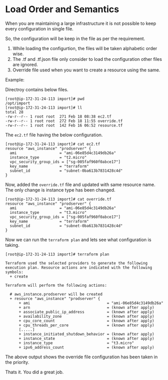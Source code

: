 # Load Order and Semantics

When you are maintaining a large infrastructure it is not possible to keep every configuration in single file.

So, the configuration will be keep in the file as per the requirement.

1) While loading the configurtion, the files will be taken alphabetic order wise.
2) The .tf and .tf.json file only consider to load the configuration other files are ignored.
3) Override file used when you want to create a resource using the same. 


Example:

Directroy contains below files.
```
[root@ip-172-31-24-113 import]# pwd
/opt/import
[root@ip-172-31-24-113 import]# ll
total 28
-rw-r--r-- 1 root root  271 Feb 18 08:38 ec2.tf
-rw-r--r-- 1 root root  272 Feb 18 11:55 override.tf
-rw-r--r-- 1 root root  142 Feb 16 06:52 resource.tf
```

The ```ec2.tf``` file having the below configuration.

```
[root@ip-172-31-24-113 import]# cat ec2.tf
resource "aws_instance" "prodserver" {
  ami                   = "ami-06e85d4c3149db26a"
  instance_type         = "t2.micro"
  vpc_security_group_ids = ["sg-005faf960f0abce17"]
  key_name              = "terraform"
  subnet_id             = "subnet-0ba613b7831428c4d"
}
```

Now, added the ```override.tf``` file and updated with same resource name. The only change is instance type has been changed.

```
[root@ip-172-31-24-113 import]# cat override.tf
resource "aws_instance" "prodserver" {
  ami                   = "ami-06e85d4c3149db26a"
  instance_type         = "t3.micro"
  vpc_security_group_ids = ["sg-005faf960f0abce17"]
  key_name              = "terraform"
  subnet_id             = "subnet-0ba613b7831428c4d"
}
```

Now we can run the ```terraform plan``` and lets see what configuration is taking.

```
[root@ip-172-31-24-113 import]# terraform plan

Terraform used the selected providers to generate the following execution plan. Resource actions are indicated with the following
symbols:
  + create

Terraform will perform the following actions:

  # aws_instance.prodserver will be created
  + resource "aws_instance" "prodserver" {
      + ami                                  = "ami-06e85d4c3149db26a"
      + arn                                  = (known after apply)
      + associate_public_ip_address          = (known after apply)
      + availability_zone                    = (known after apply)
      + cpu_core_count                       = (known after apply)
      + cpu_threads_per_core                 = (known after apply)
      [.....]
      + instance_initiated_shutdown_behavior = (known after apply)
      + instance_state                       = (known after apply)
      + instance_type                        = "t3.micro"
      + ipv6_address_count                   = (known after apply)
```

The above output shows the override file configuration has been taken in the priority.

Thats it. You did a great job.
